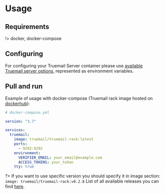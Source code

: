 # Usage

## Requirements

!> docker, docker-compose

## Configuring

For configuring your Truemail Server container please use [available Truemail server options](https://truemail-rb.org/truemail-rack/#/starting-the-server?id=configurable-options ':target=_self'), represented as environment variables.

## Pull and run

Example of usage with docker-compose (Truemail rack image hosted on [dockerhub](https://hub.docker.com/r/truemail/truemail-rack)):

```yml
# docker-compose.yml

version: "3.7"

services:
  truemail:
    image: truemail/truemail-rack:latest
    ports:
      - 9292:9292
    environment:
      VERIFIER_EMAIL: your_email@example.com
      ACCESS_TOKENS: your_token
    tty: true
```

?> If you want to use specific version you should specify it in image section: `image: truemail/truemail-rack:v0.2.8` List of all available releases you can find [here](https://github.com/truemail-rb/truemail-rack-docker-image/releases).

